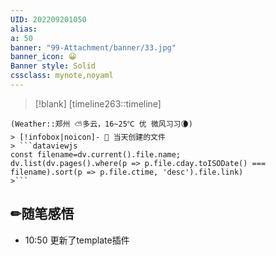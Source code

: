 ```yaml
---
UID: 202209201050 
alias:
a: 50
banner: "99-Attachment/banner/33.jpg"
banner_icon: 😀
Banner style: Solid
cssclass: mynote,noyaml
---
```

> [!blank] 
> [timeline263::timeline]
```ad-flex
(Weather::郑州 ⛅多云，16~25℃ 优 微风习习🌘)
> [!infobox|noicon]- 🔖 当天创建的文件
> ```dataviewjs 
const filename=dv.current().file.name;
dv.list(dv.pages().where(p => p.file.cday.toISODate() === filename).sort(p => p.file.ctime, 'desc').file.link) 
>```
```
## ✏随笔感悟
- 10:50 更新了template插件
